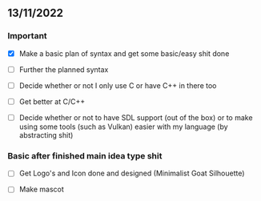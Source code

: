 ## 13/11/2022
### Important

 - [x] Make a basic plan of syntax and get some basic/easy shit done

 - [ ] Further the planned syntax
 
 - [ ] Decide whether or not I only use C or have C++ in there too
 
 - [ ] Get better at C/C++

 - [ ] Decide whether or not to have SDL support (out of the box) or to make using some tools (such as Vulkan) easier with my language (by abstracting shit)

### Basic after finished main idea type shit
 - [ ] Get Logo's and Icon done and designed (Minimalist Goat Silhouette)
 
 - [ ] Make mascot
 